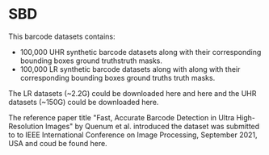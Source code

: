 # SBD
This barcode datasets contains:

- 100,000 UHR synthetic barcode datasets along with their corresponding bounding boxes ground truthstruth masks.
- 100,000 LR synthetic barcode datasets along with along with their corresponding bounding boxes ground truths truth masks.

The LR datasets (~2.2G) could be downloaded here and here and the UHR datasets (~150G) could be downloaded here.

The reference paper title "Fast, Accurate Barcode Detection in Ultra High-Resolution Images" by Quenum et al. introduced the dataset was submitted to to IEEE International Conference on Image Processing, September 2021, USA and coud be found here.



